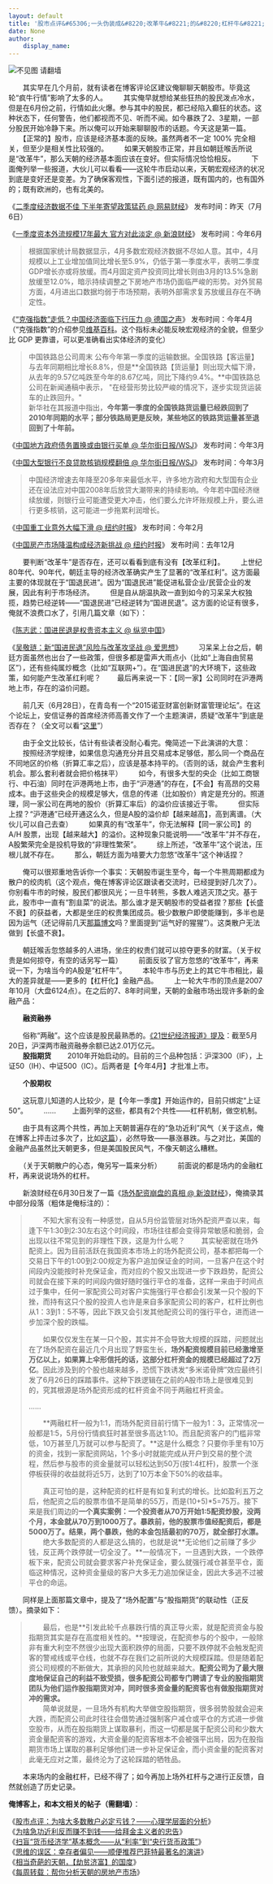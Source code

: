 ```yaml
---
layout: default
title: '股市点评&#65306;一头伪装成&#8220;改革牛&#8221;的&#8220;杠杆牛&#8221;'
date: None
author:
    display_name: 
---
```


![不见图 请翻墙](https://lh6.googleusercontent.com/ivLqZEw0Jq5AXTIwm-BBVLqY7ag8BZW-fCAKSljKPR-QOM6uAutNKdhYTNIOHX4zSsnk72h63zOJuI4yic5C7eTb0ruB6sYwBFNLVDPZkxvHL6Gm3jMInxaES7_tyIZwOLqQSbWMbw)

  
　　其实早在几个月前，就有读者在博客评论区建议俺聊聊天朝股市。毕竟这轮“疯牛行情”影响了太多的人。 　　其实俺早就想给某些狂热的股民泼点冷水，但是在6月份之前，行情如此火爆。参与其中的股民，都已经陷入癫狂的状态。这种状态下，任何警告，他们都视而不见、听而不闻。如今暴跌了2、3星期，一部分股民开始冷静下来。所以俺可以开始来聊聊股市的话题。今天这是第一篇。  
　　【正常的】股市，应该是经济基本面的反映。虽然两者不一定 100% 完全相关，但至少是相关性比较强的。 　　如果天朝股市正常，并且如朝廷喉舌所说是“改革牛”，那么天朝的经济基本面应该在变好。但实际情况恰恰相反。 　　下面俺列举一些报道，大伙儿可以看看——这轮牛市启动以来，天朝宏观经济的状况到底是变好还是变差。为了确保客观性，下面引述的报道，既有国内的，也有国外的；既有欧洲的，也有北美的。

《[二季度经济数据不佳 下半年寄望政策猛药 @ 网易财经](http://money.163.com/15/0706/01/ATQ72C1500253B0H.html)》 发布时间：昨天（7月6日）

《[一季度资本外流规模17年最大 官方对此淡定 @ 新浪财经](http://finance.sina.com.cn/china/hgjj/20150601/045922312675.shtml)》 发布时间：今年6月

  

> 根据国家统计局数据显示，4月多数宏观经济数据不尽如人意。其中，4月规模以上工业增加值同比增长至5.9%，仍低于第一季度水平，表明二季度GDP增长亦或将放缓。而4月固定资产投资同比增长则由3月的13.5%急剧放缓至12.0%，暗示持续调整之下房地产市场仍面临严峻的形势。对外贸易方面，4月进出口数据均弱于市场预期，表明外部需求复苏放缓且存在不确定性。

  
《[“克强指数”走低？中国经济面临下行压力 @ 德国之声](https://www.dw.com/a-18380120)》 发布时间：今年4月  
（“克强指数”的介绍参见[维基百科](https://zh.wikipedia.org/wiki/%E5%85%8B%E5%BC%BA%E6%8C%87%E6%95%B0)。这个指标未必能反映宏观经济的全貌，但至少比 GDP 更靠谱，可以更准确看出实体经济的变化）  

> 中国铁路总公司周末 公布今年第一季度的运输数据。全国铁路【客运量】与去年同期相比增长8.8%，但是**全国铁路【货运量】则出现大幅下滑，从去年的9.57亿吨跌至今年的8.67亿吨，同比下降约9.4%。**中国铁路总公司在新闻通稿中表示， "在经营形势比较严峻的情况下，逐步实现货运装车的止跌回升。"  
> 新华社在其报道中指出，**今年第一季度的全国铁路货运量已经跌回到了2010年同期的水平；部分铁路局更是反映，某些地区的铁路货运量甚至退回到了十年前。**

  
《[中国地方政府债务置换或由银行买单 @ 华尔街日报/WSJ](https://cn.wsj.com/gb/20150311/hrd073435.asp)》 发布时间：今年3月

《[中国大型银行不良贷款核销规模翻倍 @ 华尔街日报/WSJ](https://cn.wsj.com/gb/20150330/biz111626.asp)》 发布时间：今年3月

  

> 中国经济增速去年降至20多年来最低水平，许多地方政府和大型国有企业还在设法应对中国2008年后放贷大潮带来的持续影响。今年若中国经济继续放缓，则银行业可能遭受更大冲击，他们要么允许坏账规模上升，要么进行更多核销，这可能进一步拖累利润增长。

  
《[中国重工业意外大幅下滑 @ 纽约时报](https://cn.nytimes.com/business/20150210/c10yuan/)》 发布时间：今年2月

《[中国房产市场降温构成经济新挑战 @ 纽约时报](https://cn.nytimes.com/business/20141219/c19chinaproperty/)》 发布时间：去年12月

　　要判断“改革牛”是否存在，还可以看看到底有没有【改革红利】。 　　上世纪80年代、90年代，朝廷主导的经济改革确实产生了显著的“改革红利”。这方面最主要的体现就在于“国退民进”。因为“国退民进”能促进私营企业/民营企业的发展，因此有利于市场经济。 　　但是自从胡温执政一直到如今的习呆呆大权独揽，趋势已经逆转——“国退民进”已经逆转为“国进民退”。这方面的论证有很多，俺就不浪费口水了，引用几篇文章（如下）：

《[陈志武：国进民退是权贵资本主义 @ 纵览中国](https://www.chinainperspective.com/ArtShow.aspx?AID=3800)》

  
《[吴敬琏：新“国进民退”风险与改革攻坚战 @ 爱思想](http://www.aisixiang.com/data/35346.html)》 　　习呆呆上台之后，朝廷方面虽然也出台了一些政策，但很多都是雷声大雨点小（比如“上海自由贸易区”），还有些纯属炒概念（比如“互联网+”）。在“国进民退”的大环境下，这些政策，如何能产生改革红利呢？ 　　最后再来说一下：【同一家】公司同时在沪港两地上市，存在的溢价问题。

　　前几天（6月28日），在青岛有一个“2015诺亚财富创新财富管理论坛”。在这个论坛上，安信证券的首席经济师高善文作了一个主题演讲，质疑“改革牛”到底是否存在？（全文可以看“[这里](http://stock.hexun.com/2015-06-28/177100985.html)”）

　　由于全文比较长，估计有些读者没耐心看完。俺简述一下此演讲的大意： 　　按照经济学规律，如果信息沟通充分并且交易成本足够低，那么同一个商品在不同地区的价格（折算汇率之后），应该是基本持平的。（否则的话，就会产生套利机会。那么套利者就会把价格抹平） 　　如今，有很多大型的央企（比如工商银行、中石油）同时在沪港两地上市，由于“沪港通”的存在，【不会】有高昂的交易成本。由于这些央企的规模足够大，信息的传递（比如股价）肯定是充分的。照道理，同一家公司在两地的股价（折算汇率后）的溢价应该接近于零。 　　但实际上捏？“沪港通”已经开通这么久，但是A股的溢价却【越来越高】，高到离谱。（大伙儿可以自己去查） 　　如果真的有“改革牛”，你无法解释【同一家公司】的 A/H 股票，出现【越来越大】的溢价。这种现象只能说明——“改革牛”并不存在，A股繁荣完全是投机导致的“非理性繁荣”。 　　综上所述，“改革牛”这个说法，压根儿就不存在。 　　那么，朝廷方面为啥要大力忽悠“改革牛”这个神话捏？

　　俺可以很郑重地告诉你一个事实：天朝股市诞生至今，每一个牛熊周期都成为散户的绞肉机（这个观点，俺在博客评论区跟读者交流时，已经提到好几次了）。你别看牛市的时候，股民们都很风光；一旦牛转熊，多数人难逃灭顶之灾。基于此，股市中一直有“割韭菜”的说法。那么谁才是天朝股市的受益者捏？那些【长盛不衰】的获益者，大都是坐庄的权贵集团成员。极少数散户即使能赚到，多半也是因为运气（还记得前几天[那篇博文](https://program-think.blogspot.com/2015/05/Survivorship-Bias.html)吗？里面提到“运气好的猩猩”）。这类散户无法做到【长盛不衰】。

　　朝廷喉舌忽悠越多的人进场，坐庄的权贵们就可以掠夺更多的财富。（关于权贵是如何掠夺，有空的话另写一篇） 　　前面反驳了官方忽悠的“改革牛”，再来说一下，为啥当今的A股是“杠杆牛”。 　　本轮牛市与历史上的其它牛市相比，最大的差异就是——更多的【杠杆化】金融产品。 　　上一轮大牛市的顶点是2007年10月（大盘6124点）。在之后的7、8年时间里，天朝的金融市场出现许多新的金融产品：

　　**融资融券**

  
　　俗称“两融”。这个应该是股民最熟悉的。[《21世纪经济报道》提及](http://m.21jingji.com/article/20150522/54e04f2012d2a590042fc89328930bcb.html)：截至5月20日，沪深两市融资融券余额已达2.01万亿元。  
　　**股指期货** 　　2010年开始启动的。目前的三个品种包括：沪深300（IF），上证50（IH）、中证500（IC）。后两者是【今年4月】才批准上市。

　　**个股期权**

　　这玩意儿知道的人比较少，是【今年一季度】开始运作的，目前只绑定“上证50”。 　　...... 　　上面列举的这些，都具有2个共性——杠杆机制，做空机制。

　　由于具有这两个共性，再加上天朝普遍存在的“急功近利”风气（关于这点，俺在博客上抨击过多次了，比如[这篇](https://program-think.blogspot.com/2014/01/misunderstanding-about-making-money.html)），必然导致——暴涨暴跌。与之对比，美国的金融产品虽然比天朝更多，但是美国股民风气，不像天朝这么糟糕。

　　（关于天朝散户的心态，俺另写一篇来分析） 　　前面说的都是场内的金融杠杆，再来说说场外的杠杆。

　　新浪财经在6月30日发了一篇《[场外配资崩盘的真相 @ 新浪财经](http://finance.sina.com.cn/zl/stock/20150630/074922550258.shtml)》，俺摘录其中部分段落（粗体是俺标注的）：

  

> 　　不知大家有没有一种感觉，自从5月份监管层对场外配资严查以来，每逢下午1:30到2:30左右这个时间段，市场往往都会变得异常敏感和脆弱，会出现以往不常见到的非理性下跌，这是为什么呢？ 　　其实秘密就在场外配资上。因为目前活跃在我国资本市场上的场外配资公司，基本都把每一个交易日下午的1:00到2:00规定为客户追加保证金的时间，一旦客户在这个时间段内没能按时补充保证金，而对应的个股又出现进一步下跌趋势，配资公司就会在接下来的时间段内做好随时强行平仓的准备，这样一来由于时间点过于集中，任何一家配资公司对客户实施强行平仓都会引发某一只个股的下挫，而持有这只个股的投资人也许是来自多家配资公司的客户，杠杆比例也从1：3到1：5不等，因此下跌又会引发其他配资公司的强行平仓，进而进一步加深个股的跌幅。
> 
> 　　如果仅仅发生在某一只个股，其实并不会导致大规模的踩踏，问题就出在了场外配资在最近几个月出现了野蛮生长，**场外配资规模目前已经激增至万亿以上，如果算上伞形信托的话，这部分杠杆资金的规模已经超过了2万亿**。因此涉及到的个股也越来越多，恐慌下跌诱发“多米诺骨牌”效应最终引发了6月26日的踩踏事件。这种下跌逻辑在之前的A股市场上是很难见到的，究其根源是场外配资形成的杠杆资金不同于两融杠杆资金。
> 
> ......
> 
> 　　**两融杠杆一般为1:1，而场外配资目前行情下一般为1：3，正常情况一般都是1:5，5月份行情疯狂时甚至很多高达1:10。而且配资客户的门槛非常低，10万甚至几万就可以参与配资了。**这是什么概念？只要你手里有10万的资金，找到一家配资网站，1个多小时就能完成从开户到交易的整个流程，然后参与股市的资金量就可以轻松达到50万(按1:4杠杆)，股票一个涨停板获得的收益就将近5万，达到了10万本金下50%的收益率。
> 
>   
> 　　真正可怕的是，这种配资的杠杆是有如复利式的增长。比如盈利五万之后，他配资之后的股票市值不是简单的55万，而是(10+5)\*5=75万。接下来是我们周边的**一个真实案例：一个投资者从70万开始1:5配资炒股，没两个月，本金就从70万到1000万了。暴跌前，他的股票市值经配资后，都是5000万了。结果，两个暴跌，他的本金包括最初的70万，就全部打水漂。**  
> 　　绝大多数配资的人都是这么搞的，也就是说**无论他们之前赚了多少钱，反正两个跌停就一切全没了。**一般情况下，一旦遇到大跌，一个跌停板下来，配资公司就会要求客户补充保证金，要么就强行减仓甚至平仓，面临这种情况，这种资金量级的客户大多无力追加保证金，因此大多逃不过被平仓的命运。

  
　　同样是上面那篇文章中，提及了“场外配置”与“股指期货”的联动性（正反馈）。摘录如下：

> 　　最后，也是**引发此轮千点暴跌行情的真正导火索，就是配资资金与股指期货其实是存在高度相关性的。**按理说，在配资参与的个股中，一般除非有重大利空不然很少出现大面积跌停的局面，只要不跌停就不会触发配资客的警戒线或平仓线，也就不存在我们之前所说的大规模踩踏。但是随着配资公司规模的不断做大，其承担的风险也就越来越大。**配资公司为了最大限度地保证自己的利益不致受损，很多配资公司都专门聘请了专业的股指期货团队为他们运作股指期货对冲，同时很多资金量的配资客也有做股指期货对冲的需求。**  
> 　　简单说就是，一旦场外有机构大举做空股指期货，很多弱势股就会迎来大跌，而配资公司此时往往会借势通过强制客户减仓或平仓的方式进一步做空股市，从而在股指期货上谋取暴利，而这一切都是属于配资公司和少数大资金量配资客的游戏，大资金量的配资客根本不会被强平出局，因为在股指期货市场上谋取的暴利足够他们进一步补足保证金，而小资金量的配资客对此毫无应对之策，最终沦为了这轮踩踏的牺牲品。

　　本来场内的金融杠杆，已经不得了；如今再加上场外杠杆与之进行正反馈，自然就创造了历史记录。

**俺博客上，和本文相关的帖子（需翻墙）**：

  
《[股市点评：为啥大多数散户必定亏钱？——心理学层面的分析](https://program-think.blogspot.com/2015/07/China-Stock-Market-Psychology.html)》  
《[为啥急功近利反而赚不到钱——给拜金主义者的忠告](https://program-think.blogspot.com/2014/01/misunderstanding-about-making-money.html)》  
《[扫盲“货币经济学”基本概念——从“利率”到“央行货币政策”](https://program-think.blogspot.com/2019/08/Monetary-Economics.html)》  
《[思维的误区：幸存者偏见——顺便推荐巴菲特最著名的演讲](https://program-think.blogspot.com/2015/05/Survivorship-Bias.html)》  
《[相当奇葩的天朝，【劫贫济富】的国度](https://program-think.blogspot.com/2018/07/Robbing-the-Poor-Funding-the-Rich.html)》  
《[每周转载：帮你分析天朝的房地产市场](https://program-think.blogspot.com/2013/03/weekly-share-42.html)》

